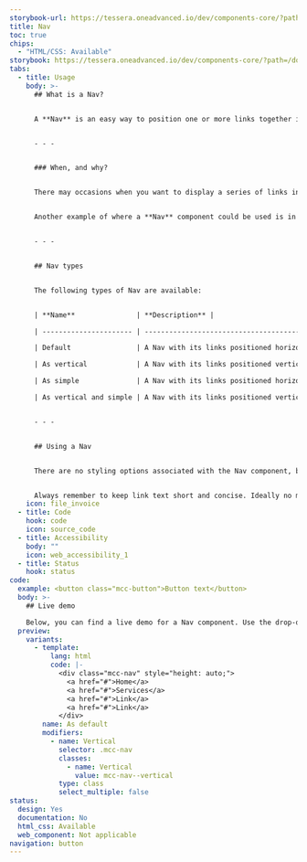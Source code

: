 ```yaml
---
storybook-url: https://tessera.oneadvanced.io/dev/components-core/?path=/docs/html-button--as-default
title: Nav
toc: true
chips:
  - "HTML/CSS: Available"
storybook: https://tessera.oneadvanced.io/dev/components-core/?path=/docs/html-nav--as-default
tabs:
  - title: Usage
    body: >-
      ## What is a Nav?


      A **Nav** is an easy way to position one or more links together inside other components.


      - - -


      ### When, and why?


      There may occasions when you want to display a series of links inside another component. For example, inside a tabbed UI, where sub-tabs or links are required. 


      Another example of where a **Nav** component could be used is in a footer, where a number of links need to be grouped together into a block. Where this is the case, a Nav component positions links horizontally or vertically in a consistent manner, so you don't have to worry about padding or spacing.


      - - -


      ## Nav types


      The following types of Nav are available:


      | **Name**               | **Description** |                                                                                                                                   

      | ---------------------- | -------------------------------------------------------------------------------------------------------------------------------------------------------------------- |

      | Default                | A Nav with its links positioned horizontally                                                                                                                         |

      | As vertical            | A Nav with its links positioned vertically                                                                                                                           |

      | As simple              | A Nav with its links positioned horizontally, but without any padding. This is useful if the Nav is being placed inside a container that already has its own padding |

      | As vertical and simple | A Nav with its links positioned vertically, but without any padding. This is useful if the Nav is being placed inside a container that already has its own padding   |


      - - -


      ## Using a Nav


      There are no styling options associated with the Nav component, but the main benefit of implementing it is that it automatically groups links on to a single line or column. It is an alternate and easier method than creating multiple links and manually positioning them next to each other.


      Always remember to keep link text short and concise. Ideally no more than 1 or 2 words. Users should be able to scan links and learn something about their destination without much reference to the surrounding content.
    icon: file_invoice
  - title: Code
    hook: code
    icon: source_code
  - title: Accessibility
    body: ""
    icon: web_accessibility_1
  - title: Status
    hook: status
code:
  example: <button class="mcc-button">Button text</button>
  body: >-
    ## Live demo

    Below, you can find a live demo for a Nav component. Use the drop-down menus and radio buttons to view the different Nav Types and Variants.
  preview:
    variants:
      - template:
          lang: html
          code: |-
            <div class="mcc-nav" style="height: auto;">
              <a href="#">Home</a>
              <a href="#">Services</a>
              <a href="#">Link</a>
              <a href="#">Link</a>
            </div>
        name: As default
        modifiers:
          - name: Vertical
            selector: .mcc-nav
            classes:
              - name: Vertical
                value: mcc-nav--vertical
            type: class
            select_multiple: false
status:
  design: Yes
  documentation: No
  html_css: Available
  web_component: Not applicable
navigation: button
---
```

